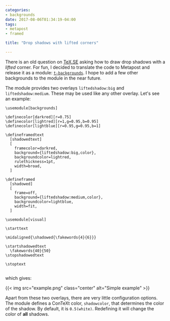 ```yaml
---
categories:
- backgrounds
date: 2017-08-06T01:34:19-04:00
tags:
- metapost
- framed

title: "Drop shadows with lifted corners"

---
```


There is an old question on [TeX.SE] asking how to draw drop shadows with a
_lifted_ corner. For fun, I decided to translate the code to Metapost and
release it as a module: [`t-backgrounds`][t-backgrounds]. I hope to add a few
other backgrounds to the module in the near future.

The module provides two overlays `liftedshadow:big` and `liftedshadow:medium`.
These may be used like any other overlay. Let's see an example:

<!--more-->

<pre><code><span class="Identifier">\usemodule</span><span class="Delimiter">[</span><span class="Type">backgrounds</span><span class="Delimiter">]</span>

<span class="Identifier">\definecolor</span><span class="Delimiter">[</span><span class="Type">darkred</span><span class="Delimiter">][</span><span class="Type">r=0.75</span><span class="Delimiter">]</span>
<span class="Identifier">\definecolor</span><span class="Delimiter">[</span><span class="Type">lightred</span><span class="Delimiter">][</span><span class="Type">r=1,g=0.95,b=0.95</span><span class="Delimiter">]</span>
<span class="Identifier">\definecolor</span><span class="Delimiter">[</span><span class="Type">lightblue</span><span class="Delimiter">][</span><span class="Type">r=0.95,g=0.95,b=1</span><span class="Delimiter">]  </span>

<span class="Identifier">\defineframedtext</span>
<span class="Identifier">  </span><span class="Delimiter">[</span><span class="Type">shadowedtext</span><span class="Delimiter">]</span>
<span class="Delimiter">  [</span>
<span class="Type">    framecolor=darkred,</span>
<span class="Type">    background=</span><span class="Delimiter">{</span>liftedshadow:big,color<span class="Delimiter">}</span><span class="Type">,</span>
<span class="Type">    backgroundcolor=lightred,</span>
<span class="Type">    rulethickness=1pt,</span>
<span class="Type">    width=broad,</span>
<span class="Type">  </span><span class="Delimiter">]</span>

<span class="Identifier">\defineframed</span>
<span class="Identifier">  </span><span class="Delimiter">[</span><span class="Type">shadowed</span><span class="Delimiter">]</span>
<span class="Delimiter">  [</span>
<span class="Type">    frame=off,</span>
<span class="Type">    background=</span><span class="Delimiter">{</span>liftedshadow:medium,color<span class="Delimiter">}</span><span class="Type">,</span>
<span class="Type">    backgroundcolor=lightblue,</span>
<span class="Type">    width=fit,</span>
<span class="Type">  </span><span class="Delimiter">]</span>

<span class="Identifier">\usemodule</span><span class="Delimiter">[</span><span class="Type">visual</span><span class="Delimiter">]</span>

<span class="PreProc">\starttext</span>

<span class="Statement">\midaligned</span><span class="Delimiter">{</span><span class="Statement">\shadowed</span><span class="Delimiter">{</span><span class="Statement">\fakewords</span><span class="Delimiter">{</span>4<span class="Delimiter">}{</span>6<span class="Delimiter">}}}</span>

<span class="Keyword">\startshadowedtext</span>
<span class="Keyword">  </span><span class="Statement">\fakewords</span><span class="Delimiter">{</span>40<span class="Delimiter">}{</span>50<span class="Delimiter">}</span>
<span class="Keyword">\stopshadowedtext</span>

<span class="PreProc">\stoptext</span>

</code></pre>

which gives:

{{< img src="example.png" class="center" alt="Simple example" >}}

Apart from these two overlays, there are very little configuration options.
The module defines a ConTeXt color, `shadowcolor`, that determines the color
of the shadow. By default, it is `0.5(white)`. Redefining it will change the
color of **all** shadows.



[TeX.SE]: https://tex.stackexchange.com/questions/180431/lifted-or-curved-drop-shadow
[t-backgrounds]: https://github.com/adityam/context-backgrounds
